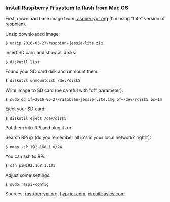 ### Install Raspberry Pi system to flash from Mac OS

First, download base image from [raspberrypi.org](https://www.raspberrypi.org/downloads) (I'm using "Lite" version of raspbian).

Unzip downloaded image:

    $ unzip 2016-05-27-raspbian-jessie-lite.zip

Insert SD card and show all disks:

    $ diskutil list

Found your SD card disk and unmount them:

    $ diskutil unmountdisk /dev/disk5

Write image to SD card (be careful with "of" parameter):

    $ sudo dd if=2016-05-27-raspbian-jessie-lite.img of=/dev/rdisk5 bs=1m

Eject your SD card:

    $ diskutil eject /dev/disk5

Put them into RPi and plug it on.

Search RPi ip (do you remember all ip's in your local network? right?):

    $ nmap -sP 192.168.1.0/24

You can ssh to RPi:

    $ ssh pi@192.168.1.101

Adjust some settings:

    $ sudo raspi-config


Sources: [raspberrypi.org](https://www.raspberrypi.org/downloads), [hypriot.com](http://blog.hypriot.com/getting-started-with-docker-and-mac-on-the-raspberry-pi/), [circuitbasics.com](http://www.circuitbasics.com/raspberry-pi-basics-setup-without-monitor-keyboard-headless-mode/)